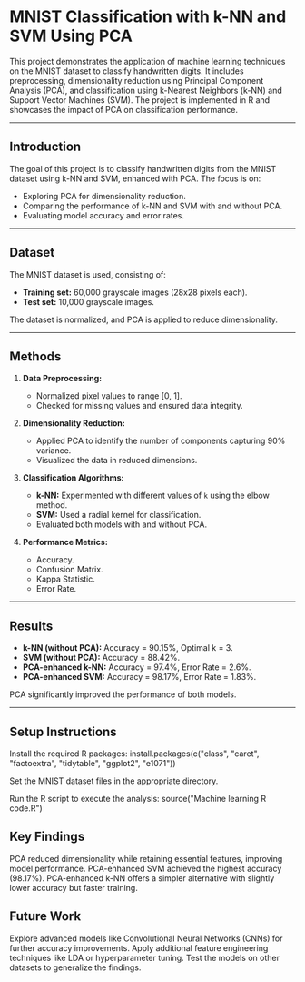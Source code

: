 # MNIST Classification with k-NN and SVM Using PCA

This project demonstrates the application of machine learning techniques on the MNIST dataset to classify handwritten digits. It includes preprocessing, dimensionality reduction using Principal Component Analysis (PCA), and classification using k-Nearest Neighbors (k-NN) and Support Vector Machines (SVM). The project is implemented in R and showcases the impact of PCA on classification performance.

---

## Introduction
The goal of this project is to classify handwritten digits from the MNIST dataset using k-NN and SVM, enhanced with PCA. The focus is on:
- Exploring PCA for dimensionality reduction.
- Comparing the performance of k-NN and SVM with and without PCA.
- Evaluating model accuracy and error rates.

---

## Dataset
The MNIST dataset is used, consisting of:
- **Training set:** 60,000 grayscale images (28x28 pixels each).
- **Test set:** 10,000 grayscale images.

The dataset is normalized, and PCA is applied to reduce dimensionality.

---

## Methods
1. **Data Preprocessing:**
   - Normalized pixel values to range [0, 1].
   - Checked for missing values and ensured data integrity.

2. **Dimensionality Reduction:**
   - Applied PCA to identify the number of components capturing 90% variance.
   - Visualized the data in reduced dimensions.

3. **Classification Algorithms:**
   - **k-NN:** Experimented with different values of `k` using the elbow method.
   - **SVM:** Used a radial kernel for classification.
   - Evaluated both models with and without PCA.

4. **Performance Metrics:**
   - Accuracy.
   - Confusion Matrix.
   - Kappa Statistic.
   - Error Rate.

---

## Results
- **k-NN (without PCA):** Accuracy = 90.15%, Optimal k = 3.
- **SVM (without PCA):** Accuracy = 88.42%.
- **PCA-enhanced k-NN:** Accuracy = 97.4%, Error Rate = 2.6%.
- **PCA-enhanced SVM:** Accuracy = 98.17%, Error Rate = 1.83%.

PCA significantly improved the performance of both models.

---

## Setup Instructions
   
Install the required R packages:
install.packages(c("class", "caret", "factoextra", "tidytable", "ggplot2", "e1071"))

Set the MNIST dataset files in the appropriate directory.

Run the R script to execute the analysis:
source("Machine learning R code.R")

## Key Findings
PCA reduced dimensionality while retaining essential features, improving model performance.
PCA-enhanced SVM achieved the highest accuracy (98.17%).
PCA-enhanced k-NN offers a simpler alternative with slightly lower accuracy but faster training.

## Future Work
Explore advanced models like Convolutional Neural Networks (CNNs) for further accuracy improvements.
Apply additional feature engineering techniques like LDA or hyperparameter tuning.
Test the models on other datasets to generalize the findings.



